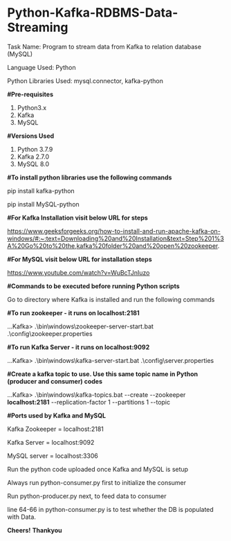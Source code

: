 # Python-Kafka-RDBMS-Data-Streaming
Task Name: Program to stream data from Kafka to relation database (MySQL)

Language Used: Python

Python Libraries Used: mysql.connector, kafka-python

**#Pre-requisites**
1. Python3.x 
2. Kafka
3. MySQL

**#Versions Used**
1. Python 3.7.9
2. Kafka 2.7.0 
3. MySQL 8.0

**#To install python libraries use the following commands**

pip install kafka-python

pip install MySQL-python

**#For Kafka Installation visit below URL for steps**

https://www.geeksforgeeks.org/how-to-install-and-run-apache-kafka-on-windows/#:~:text=Downloading%20and%20Installation&text=Step%201%3A%20Go%20to%20the,kafka%20folder%20and%20open%20zookeeper.

**#For MySQL visit below URL for installation steps**

https://www.youtube.com/watch?v=WuBcTJnIuzo


**#Commands to be executed before running Python scripts**

Go to directory where Kafka is installed and run the following commands

**#To run zookeeper - it runs on **localhost:2181****

...Kafka> .\bin\windows\zookeeper-server-start.bat .\config\zookeeper.properties

**#To run Kafka Server - it runs on **localhost:9092****

...Kafka> .\bin\windows\kafka-server-start.bat .\config\server.properties

**#Create a kafka topic to use. Use this same topic name in Python (producer and consumer) codes**

...Kafka> .\bin\windows\kafka-topics.bat --create --zookeeper **localhost:2181** --replication-factor 1 --partitions 1 --topic **<topic name>**

**#Ports used by Kafka and MySQL**

Kafka Zookeeper = localhost:2181

Kafka Server = localhost:9092

MySQL server = localhost:3306

Run the python code uploaded once Kafka and MySQL is setup

Always run python-consumer.py first to initialize the consumer

Run python-producer.py next, to feed data to consumer

line 64-66 in python-consumer.py is to test whether the DB is populated with Data.

**Cheers!**
**Thankyou**
